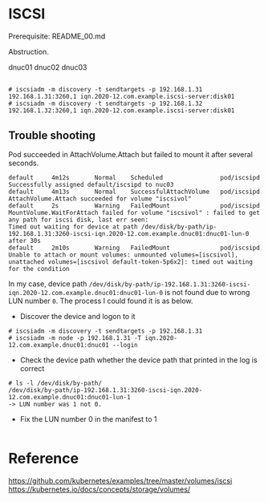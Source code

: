 # ISCSI

Prerequisite: README_00.md

Abstruction.

dnuc01
dnuc02
dnuc03


## 
```
# iscsiadm -m discovery -t sendtargets -p 192.168.1.31
192.168.1.31:3260,1 iqn.2020-12.com.example.iscsi-server:disk01
# iscsiadm -m discovery -t sendtargets -p 192.168.1.32
192.168.1.32:3260,1 iqn.2020-12.com.example.iscsi-server:disk01
```

## Trouble shooting

Pod succeeded in AttachVolume.Attach but failed to mount it after several seconds.

```
default     4m12s       Normal    Scheduled                pod/iscsipd                                    Successfully assigned default/iscsipd to nuc03
default     4m13s       Normal    SuccessfulAttachVolume   pod/iscsipd                                    AttachVolume.Attach succeeded for volume "iscsivol"
default     2s          Warning   FailedMount              pod/iscsipd                                    MountVolume.WaitForAttach failed for volume "iscsivol" : failed to get any path for iscsi disk, last err seen:
Timed out waiting for device at path /dev/disk/by-path/ip-192.168.1.31:3260-iscsi-iqn.2020-12.com.example.dnuc01:dnuc01-lun-0 after 30s
default     2m10s       Warning   FailedMount              pod/iscsipd                                    Unable to attach or mount volumes: unmounted volumes=[iscsivol], unattached volumes=[iscsivol default-token-5p6x2]: timed out waiting for the condition
```

In my case, device path `/dev/disk/by-path/ip-192.168.1.31:3260-iscsi-iqn.2020-12.com.example.dnuc01:dnuc01-lun-0` is not found due to wrong LUN number `0`.
The process I could found it is as below.

* Discover the device and logon to it
```
# iscsiadm -m discovery -t sendtargets -p 192.168.1.31
# iscsiadm -m node -p 192.168.1.31 -T iqn.2020-12.com.example.dnuc01:dnuc01 --login
```

* Check the device path whether the device path that printed in the log is correct
```
# ls -l /dev/disk/by-path/
/dev/disk/by-path/ip-192.168.1.31:3260-iscsi-iqn.2020-12.com.example.dnuc01:dnuc01-lun-1
-> LUN number was 1 not 0.
```

* Fix the LUN number 0 in the manifest to 1
```

```

# Reference
https://github.com/kubernetes/examples/tree/master/volumes/iscsi
https://kubernetes.io/docs/concepts/storage/volumes/

